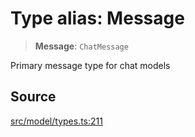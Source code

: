 # Type alias: Message

> **Message**: `ChatMessage`

Primary message type for chat models

## Source

[src/model/types.ts:211](https://github.com/dexaai/llm-tools/blob/1257af6/src/model/types.ts#L211)
